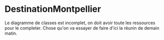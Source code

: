 ﻿DestinationMontpellier
======================

Le diagramme de classes est incomplet, on doit avoir toute les ressources pour le completer. Chose qu'on va essayer de faire d'ici la réunin de demain matin.


